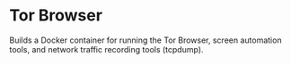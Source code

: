 # Tor Browser

Builds a Docker container for running the Tor Browser, screen automation
tools, and network traffic recording tools (tcpdump).
